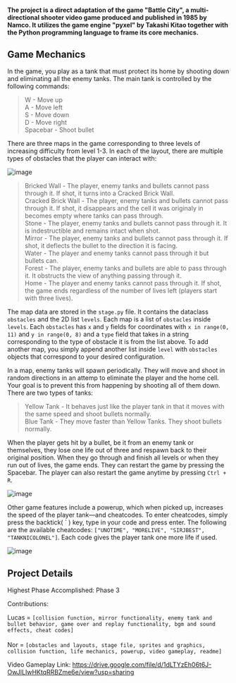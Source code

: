 #### The project is a direct adaptation of the game "Battle City", a multi-directional shooter video game produced and published in 1985 by Namco. It utilizes the game engine "pyxel" by Takashi Kitao together with the Python programming language to frame its core mechanics.

## Game Mechanics

In the game, you play as a tank that must protect its home by shooting down and eliminating all the enemy tanks. The main tank is controlled by the following commands:

> W - Move up<br>A - Move left<br>S - Move down<br>D - Move right<br>Spacebar - Shoot bullet

There are three maps in the game corresponding to three levels of increasing difficulty from level 1-3. In each of the layout, there are multiple types of obstacles that the player can interact with:

![image](https://github.com/norii7/cs12mp1NorLucas/assets/167980560/bef892b5-9237-4769-8c3c-d0e366c35a50)


> Bricked Wall - The player, enemy tanks and bullets cannot pass through it. If shot, it turns into a Cracked Brick Wall.<br>Cracked Brick Wall - The player, enemy tanks and bullets cannot pass through it. If shot, it disappears and the cell it was originaly in becomes empty where tanks can pass through.<br>Stone - The player, enemy tanks and bullets cannot pass through it. It is indestructible and remains intact when shot.<br>Mirror - The player, enemy tanks and bullets cannot pass through it. If shot, it deflects the bullet to the direction it is facing.<br>Water - The player and enemy tanks cannot pass through it but bullets can.<br>Forest - The player, enemy tanks and bullets are able to pass through it. It obstructs the view of anything passing through it.<br>Home - The player and enemy tanks cannot pass through it. If shot, the game ends regardless of the number of lives left (players start with three lives).

The map data are stored in the `stage.py` file. It contains the dataclass `obstacles` and the 2D list `levels`. Each map is a list of `obstacles` inside `levels`. Each `obstacles` has `x` and `y` fields for coordinates with `x in range(0, 11)` and `y in range(0, 8)` and a `type` field that takes in a string corresponding to the type of obstacle it is from the list above. To add another map, you simply append another list inside `level` with `obstacles` objects that correspond to your desired configuration.

In a map, enemy tanks will spawn periodically. They will move and shoot in random directions in an attemp to eliminate the player and the home cell. Your goal is to prevent this from happening by shooting all of them down. There are two types of tanks:

> Yellow Tank - It behaves just like the player tank in that it moves with the same speed and shoot bullets normally.<br>Blue Tank - They move faster than Yellow Tanks. They shoot bullets normally.

When the player gets hit by a bullet, be it from an enemy tank or themselves, they lose one life out of three and respawn back to their original position. When they go through and finish all levels or when they run out of lives, the game ends. They can restart the game by pressing the Spacebar. The player can also restart the game anytime by pressing `Ctrl + R`.

![image](https://github.com/norii7/cs12mp1NorLucas/assets/167980560/f2eca9a0-b296-4a67-9533-626502bdde69)


Other game features include a powerup, which when picked up, increases the speed of the player tank—and cheatcodes. To enter cheatcodes, simply press the backtick( &#96; ) key, type in your code and press enter. The following are the available cheatcodes: `["UNOTIME", "MORELIVE", "SIRJBEST", "TANKNICOLONEL"]`. Each code gives the player tank one more life if used.

![image](https://github.com/norii7/cs12mp1NorLucas/assets/167980560/1774857a-99ce-43ca-9669-047c6a5b1049)


## Project Details

Highest Phase Accomplished: Phase 3

Contributions:

Lucas = `[collision function, mirror functionality, enemy tank and bullet behavior, game over and replay functionality, bgm and sound effects, cheat codes]`<br><br>Nor = `[obstacles and layouts, stage file, sprites and graphics, collision function, life mechanics, powerup, video gameplay, readme]`

Video Gameplay Link: https://drive.google.com/file/d/1dLTYzEh06t6J-OwJlLIwHKtqRRBZme6e/view?usp=sharing
